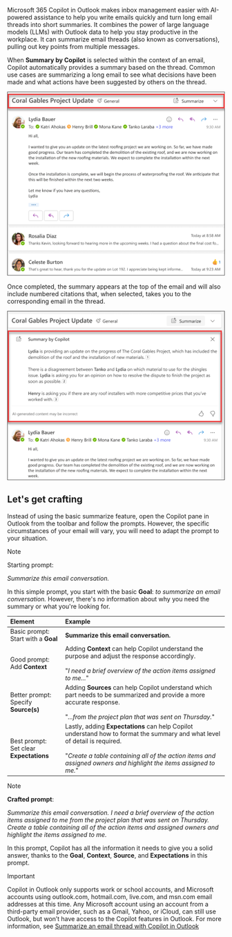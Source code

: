 
Microsoft 365 Copilot in Outlook makes inbox management easier with AI-powered assistance to help you write emails quickly and turn long email threads into short summaries. It combines the power of large language models (LLMs) with Outlook data to help you stay productive in the workplace. It can summarize email threads (also known as conversations), pulling out key points from multiple messages.

When **Summary by Copilot** is selected within the context of an email, Copilot automatically provides a summary based on the thread. Common use cases are summarizing a long email to see what decisions have been made and what actions have been suggested by others on the thread.

![Screenshot of the Summary by Copilot experience in Outlook.](../media/copilot-summarize-outlook.png)

Once completed, the summary appears at the top of the email and will also include numbered citations that, when selected, takes you to the corresponding email in the thread.

![Screenshot of the Summary by Copilot results in Outlook.](../media/copilot-summarize-results-outlook.png)

## Let's get crafting

Instead of using the basic summarize feature, open the Copilot pane in Outlook from the toolbar and follow the prompts. However, the specific circumstances of your email will vary, you will need to adapt the prompt to your situation.

> [!NOTE]
> Starting prompt:
>
> _Summarize this email conversation._

In this simple prompt, you start with the basic **Goal**: _to summarize an email conversation._ However, there's no information about why you need the summary or what you're looking for.

| Element | Example |
| :------ | :------- |
| Basic prompt: <br>Start with a **Goal** | **Summarize this email conversation.** |
| Good prompt: <br>Add **Context** | Adding **Context** can help Copilot understand the purpose and adjust the response accordingly.<br><br>"_I need a brief overview of the action items assigned to me..._" |
| Better prompt: <br>Specify **Source(s)** | Adding **Sources** can help Copilot understand which part needs to be summarized and provide a more accurate response.<br><br>"_...from the project plan that was sent on Thursday._" |
| Best prompt: <br>Set clear **Expectations** | Lastly, adding **Expectations** can help Copilot understand how to format the summary and what level of detail is required.<br><br>"_Create a table containing all of the action items and assigned owners and highlight the items assigned to me._" |

> [!NOTE]
> **Crafted prompt**:
>
> _Summarize this email conversation. I need a brief overview of the action items assigned to me from the project plan that was sent on Thursday. Create a table containing all of the action items and assigned owners and highlight the items assigned to me._

In this prompt, Copilot has all the information it needs to give you a solid answer, thanks to the **Goal**, **Context**, **Source**, and **Expectations** in this prompt. 

> [!IMPORTANT]
> Copilot in Outlook only supports work or school accounts, and Microsoft accounts using outlook.com, hotmail.com, live.com, and msn.com email addresses at this time. Any Microsoft account using an account from a third-party email provider, such as a Gmail, Yahoo, or iCloud, can still use Outlook, but won’t have access to the Copilot features in Outlook. For more information, see [Summarize an email thread with Copilot in Outlook](https://support.microsoft.com/office/summarize-an-email-thread-with-copilot-in-outlook-a79873f2-396b-46dc-b852-7fe5947ab640)